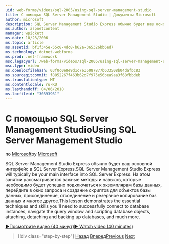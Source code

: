```yaml
---
uid: web-forms/videos/sql-2005/using-sql-server-management-studio
title: С помощью SQL Server Management Studio | Документы Microsoft
author: microsoft
description: SQL Server Management Studio Express обычно будет ваш основной интерфейс в SQL Server Express. На этом занятии рассматривается важные методы и ski...
ms.author: aspnetcontent
manager: wpickett
ms.date: 10/23/2006
ms.topic: article
ms.assetid: bf1f345e-55c8-4dc8-b62a-365326bb6ed7
ms.technology: dotnet-webforms
ms.prod: .net-framework
msc.legacyurl: /web-forms/videos/sql-2005/using-sql-server-management-studio
msc.type: video
ms.openlocfilehash: 03f0c0e8e9d1c7e35087877b633508b04dafbc83
ms.sourcegitcommit: f8852267f463b62d7f975e56bea9aa3f68fbbdeb
ms.translationtype: MT
ms.contentlocale: ru-RU
ms.lasthandoff: 04/06/2018
ms.locfileid: "30893961"
---
```

<a name="using-sql-server-management-studio"></a><span data-ttu-id="163c1-104">С помощью SQL Server Management Studio</span><span class="sxs-lookup"><span data-stu-id="163c1-104">Using SQL Server Management Studio</span></span>
====================
<span data-ttu-id="163c1-105">по [Microsoft](https://github.com/microsoft)</span><span class="sxs-lookup"><span data-stu-id="163c1-105">by [Microsoft](https://github.com/microsoft)</span></span>

<span data-ttu-id="163c1-106">SQL Server Management Studio Express обычно будет ваш основной интерфейс в SQL Server Express.</span><span class="sxs-lookup"><span data-stu-id="163c1-106">SQL Server Management Studio Express will typically be your main interface into SQL Server Express.</span></span> <span data-ttu-id="163c1-107">На этом занятии рассматривается важные методы и навыков, которые необходимо будет успешно подключаться к экземплярам базы данных, перейдите в окно запроса и создание скриптов для объектов базы данных, присоединение, отсоединение и резервное копирование баз данных и многое другое.</span><span class="sxs-lookup"><span data-stu-id="163c1-107">This lesson demonstrates the essential techniques and skills you'll need to successfully connect to database instances, navigate the query window and scripting database objects, attaching, detaching and backing up databases, and much more.</span></span>

[<span data-ttu-id="163c1-108">&#9654;Посмотрите видео (40 минут)</span><span class="sxs-lookup"><span data-stu-id="163c1-108">&#9654; Watch video (40 minutes)</span></span>](https://channel9.msdn.com/Blogs/ASP-NET-Site-Videos/using-sql-server-management-studio)

> [!div class="step-by-step"]
> <span data-ttu-id="163c1-109">[Назад](connecting-your-web-application-to-sql-server-2005-express-edition.md)
> [Вперед](getting-started-with-reporting-services.md)</span><span class="sxs-lookup"><span data-stu-id="163c1-109">[Previous](connecting-your-web-application-to-sql-server-2005-express-edition.md)
[Next](getting-started-with-reporting-services.md)</span></span>
